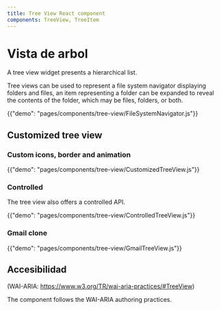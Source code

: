 ```yaml
---
title: Tree View React component
components: TreeView, TreeItem
---
```


# Vista de arbol

<p class="description">A tree view widget presents a hierarchical list.</p>

Tree views can be used to represent a file system navigator displaying folders and files, an item representing a folder can be expanded to reveal the contents of the folder, which may be files, folders, or both.

{{"demo": "pages/components/tree-view/FileSystemNavigator.js"}}

## Customized tree view

### Custom icons, border and animation

{{"demo": "pages/components/tree-view/CustomizedTreeView.js"}}

### Controlled

The tree view also offers a controlled API.

{{"demo": "pages/components/tree-view/ControlledTreeView.js"}}

### Gmail clone

{{"demo": "pages/components/tree-view/GmailTreeView.js"}}

## Accesibilidad

(WAI-ARIA: https://www.w3.org/TR/wai-aria-practices/#TreeView)

The component follows the WAI-ARIA authoring practices.